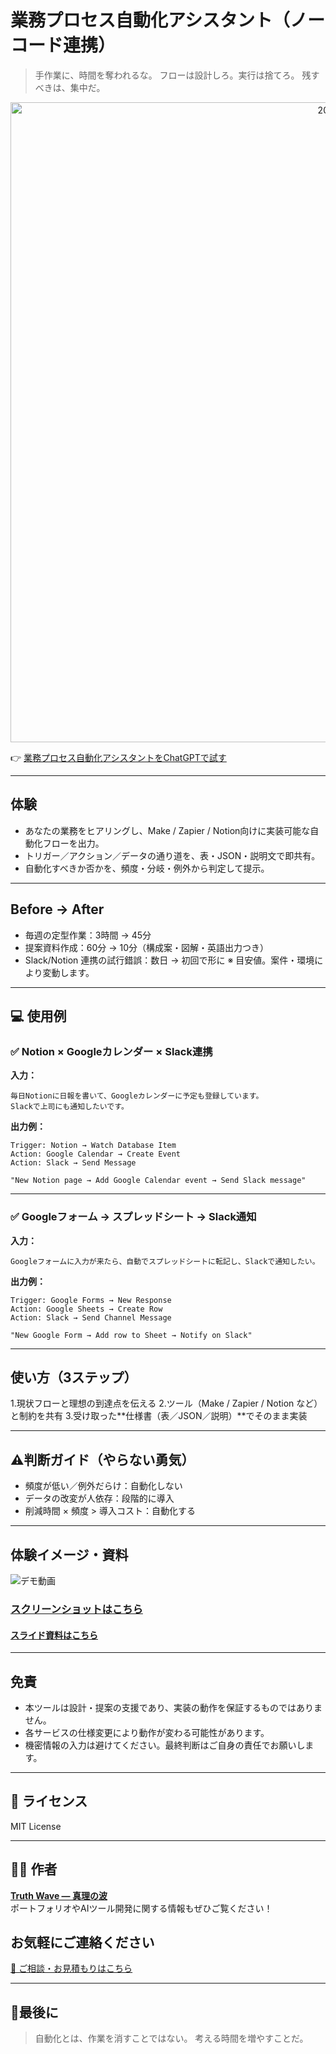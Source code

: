 # 業務プロセス自動化アシスタント（ノーコード連携）

> 手作業に、時間を奪われるな。
> フローは設計しろ。実行は捨てろ。
> 残すべきは、集中だ。

<p align="center">
<img width="1536" height="1024" alt="20251018_1041_未来的自動化アート_simple_compose_01k7tfkdpafg9brhmj7w3tsn4n (1)" src="https://github.com/user-attachments/assets/e8c32319-02cc-4c5b-a43b-d60757d676ab" />

</p>

👉 [業務プロセス自動化アシスタントをChatGPTで試す](https://chatgpt.com/g/g-686cbee5caec819198409bcf683f72f9-ye-wu-hurosesuzi-dong-hua-asisutanto-nokotolian-xi)

---

## 体験
- あなたの業務をヒアリングし、Make / Zapier / Notion向けに実装可能な自動化フローを出力。
- トリガー／アクション／データの通り道を、表・JSON・説明文で即共有。
- 自動化すべきか否かを、頻度・分岐・例外から判定して提示。

---

## Before → After

- 毎週の定型作業：3時間 → 45分
- 提案資料作成：60分 → 10分（構成案・図解・英語出力つき）
- Slack/Notion 連携の試行錯誤：数日 → 初回で形に
※ 目安値。案件・環境により変動します。

---

## 💻 使用例 

### ✅ Notion × Googleカレンダー × Slack連携

**入力：**

```
毎日Notionに日報を書いて、Googleカレンダーに予定も登録しています。
Slackで上司にも通知したいです。
```

**出力例：**

```
Trigger: Notion → Watch Database Item
Action: Google Calendar → Create Event
Action: Slack → Send Message

"New Notion page → Add Google Calendar event → Send Slack message"
```

---

### ✅ Googleフォーム → スプレッドシート → Slack通知

**入力：**

```
Googleフォームに入力が来たら、自動でスプレッドシートに転記し、Slackで通知したい。
```

**出力例：**

```
Trigger: Google Forms → New Response
Action: Google Sheets → Create Row
Action: Slack → Send Channel Message

"New Google Form → Add row to Sheet → Notify on Slack"
```

---

## 使い方（3ステップ）
1.現状フローと理想の到達点を伝える
2.ツール（Make / Zapier / Notion など）と制約を共有
3.受け取った**仕様書（表／JSON／説明）**でそのまま実装

---

## ⚠️判断ガイド（やらない勇気）

- 頻度が低い／例外だらけ：自動化しない
- データの改変が人依存：段階的に導入
- 削減時間 × 頻度 > 導入コスト：自動化する

---

## 体験イメージ・資料
![デモ動画](https://github.com/TomoProgrammingDayori/-No-Code-Workflow-Automation-Assistant/blob/main/%E8%B3%87%E6%96%99/%E3%83%87%E3%83%A2%E5%8B%95%E7%94%BB.gif)

### [スクリーンショットはこちら](https://github.com/truthwave/-No-Code-Workflow-Automation-Assistant/tree/main/%E8%B3%87%E6%96%99/%E3%82%B9%E3%82%AF%E3%83%AA%E3%83%BC%E3%83%B3%E3%82%B7%E3%83%A7%E3%83%83%E3%83%88)

#### [スライド資料はこちら](https://github.com/truthwave/-No-Code-Workflow-Automation-Assistant/blob/main/%E8%B3%87%E6%96%99/%E6%A5%AD%E5%8B%99%E3%83%97%E3%83%AD%E3%82%BB%E3%82%B9%E8%87%AA%E5%8B%95%E5%8C%96GPTs%20%E3%82%B9%E3%83%A9%E3%82%A4%E3%83%89.pdf)

---

## 免責
- 本ツールは設計・提案の支援であり、実装の動作を保証するものではありません。
- 各サービスの仕様変更により動作が変わる可能性があります。
- 機密情報の入力は避けてください。最終判断はご自身の責任でお願いします。

---

## 📄 ライセンス

MIT License

---

## 🧑‍💻 作者

**[Truth Wave ― 真理の波](https://github.com/truthwave)**  
ポートフォリオやAIツール開発に関する情報もぜひご覧ください！

## お気軽にご連絡ください
[📩 ご相談・お見積もりはこちら](mailto:realmadrid71214591@gmail.com)

---

## 🏁最後に

> 自動化とは、作業を消すことではない。
> 考える時間を増やすことだ。
